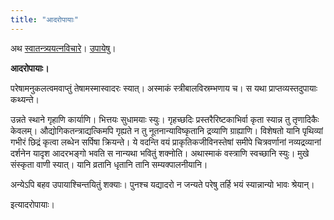 ```yaml
---
title: "आदरोपायाः"
---
```

अथ [स्वातन्त्र्ययत्नविचारे](/svAtantryam)। [उपायेषु](/svAtantryam/upAyAH)।

**आदरोपायाः।**

परेषामनुकलत्वमवाप्तुं तेषामस्मास्वादरः स्यात्। अस्माकं स्त्रीबालविस्रम्भणाय च। स यथा प्राप्तव्यस्तदुपायाः कथ्यन्ते।

उन्नते स्थाने गृहाणि कार्याणि। भित्तयः सुधामयाः स्युः। गृहच्छदिः प्रस्तरैरिष्टकाभिर्वा कृता स्यान्न तु तृणादिकैः केवलम्। औद्योगिकतन्त्राद्यत्किमपि गृह्यते न तु नूतनान्याविष्कृतानि द्रव्याणि ग्राह्याणि। विशेषतो यानि पृथिव्यां गभीरं छिद्रं कृत्वा लब्धेन सर्पिषा क्रियन्ते। ये वदन्ति वयं प्राकृतिकजीविनस्तेषां समीपे चित्रवर्णानां नव्यद्रव्यानां दर्शनेन यादृश आदरभङ्गो भवति स नान्यथा भवितुं शक्नोति। अथास्माकं वस्त्राणि स्वच्छानि स्युः। मुखे संस्कृता वाणी स्यात्। यानि व्रतानि धृतानि तानि सम्यक्पालनीयानि।

अन्येऽपि बहव उपायाश्चिन्तयितुं शक्याः। पुनश्च यद्यादरो न जन्यते परेषु तर्हि भयं स्यान्नान्यो भावः श्रेयान्।

इत्यादरोपायाः।